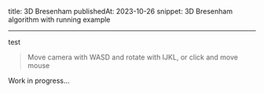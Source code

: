 title: 3D Bresenham
publishedAt: 2023-10-26
snippet: 3D Bresenham algorithm with running example
<!-- after-body-script: test.js -->
---

<div class="horizontal">
  <canvas id="ctx" class="full-width" height="400">test</canvas>
</div>
<script src="js/3d_bresenham.js" type="module"></script>

> Move camera with WASD and rotate with IJKL, or click and move mouse

Work in progress...